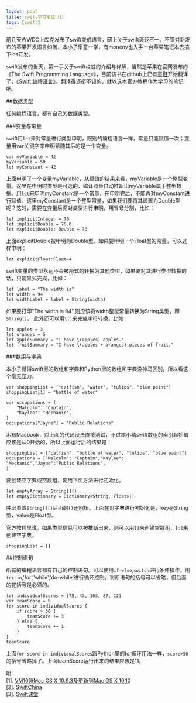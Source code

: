 ```yaml
---
layout: post
title: swift学习笔记（1）
tags: [swift]
---
```


前几天WWDC上库克发布了swift变成语言，网上关于swift褒贬不一。不管对新发布的苹果开发语言如何，本小子乐意一学，有moneny也入手一台苹果笔记本去搞下ios开发。

swift发布的当天，第一手关于swift权威的介绍与详解，当然是苹果在官网发布的《The Swift Programming Language》，目前该书在github上已有[童鞋](https://github.com/numbbbbb/the-swift-programming-language-in-chinese)开始翻译了，[《Swift 编程语言》](http://numbbbbb.github.io/the-swift-programming-language-in-chinese/)。翻译得还挺不错的，就以这本官方教程作为学习的笔记吧。

##数据类型

任何编程语言，都有自己的数据类型。

###变量与常量

swift用`let`来对常量进行类型申明，跟别的编程语言一样，常量只能赋值一次；变量用`var`关键字来申明紧随其后的是一个变量。

```text
var myVariable = 42
myVariable = 50
let myConstant = 42
```
上面申明了一个变量myVariable，从赋值的结果来看，myVariable是一个整型变量。这里在申明时类型是可选的，编译器会自动推断出myVariable属于整型数据。用`let`来申明myConstant是一个常量，在申明完后，不能再对myConstant进行赋值。这里myConstant是一个整型常量，如果我们要将其设置为Double型呢？这时，需要在变量后面对类型进行申明，用冒号分割，比如：

```text
let implicitInteger = 70
let implicitDouble = 70.0
let explicitDouble: Double = 70
```
上面explicitDouble被申明为Double型。如果要申明一个Float型的常量，可以这样申明：

```text
let explicitFloat:Float=4
```
swift变量的类型永远不会被隐式的转换为其他类型，如果要对其进行类型转换的话，只能显式完成，比如：

```text
let label = "The width is"
let width = 94
let widthLabel = label + String(width)
```
如果要打印"The width is 94",则应该将width整型常量转换为String类型，即`String()`。
此外还可以用`\()`来完成字符转换，比如：

```text
let apples = 3
let oranges = 5
let appleSummary = "I have \(apples) apples."
let fruitSummary = "I have \(apples + oranges) pieces of fruit."
```

###数组与字典

本小子觉得swift里的数组和字典和Python里的数组和字典没神马区别。所以看这个毫无压力。

```text
var shoppingList = ["catfish", "water", "tulips", "blue paint"]
shoppingList[1] = "bottle of water"

var occupations = [
    "Malcolm": "Captain",
    "Kaylee": "Mechanic",
]
occupations["Jayne"] = "Public Relations"
```
木有Macbook，对上面的代码没法直接测试，不过本小猜swift数组的索引起始值应该是从0开始的，所以上面运行后的结果是：

```text
shoppingList = ["catfish", "bottle of water", "tulips", "blue paint"]
occupations = ["Malcolm": "Captain","Kaylee": "Mechanic","Jayne":"Public Relations",
]
```

要创建空字典或空数组，使用下面方法进行初始化。

```text
let emptyArray = String[]()
let emptyDictionary = Dictionary<String, Float>()
```
肿麽看着`String[]()`后面的`()`还别扭。上面在对字典进行初始化是，key是String型，value是Float型。

官方教程里说，如果类型信息可以被推断出来，则可以用`[]`来创建空数组，`[:]`来创建空字典。

```text
shoppingList = []
```

##控制语句

所有的编程语言都有自己的控制语句。可以使用`if-else`,`switch`进行条件操作，用`for-in`,'for','while','do-while'进行循环控制，判断语句的括号可以省略，但后面的花括号是必须的。

```text
let individualScores = [75, 43, 103, 87, 12]
var teamScore = 0
for score in individualScores {
    if score > 50 {
        teamScore += 3
    } else {
        teamScore += 1
    }
}
teamScore
```
上面`for score in individualScores`跟Python里的for循环用法一样，`score>50`的括号省略掉了。上面teamScore运行出来的结果应该是11。

附:</br>
[1]. [VM10装Mac OS X 10.9.3及更新到Mac OS X 10.10](http://wang9262.github.io/blog/2014/06/06/install-mac-os-x-10-dot-10-by-vmare/)</br>
[2]. [SwiftChina](http://swift.sh/)</br>
[3]. [Swift课堂](http://www.swiftv.cn/school)
